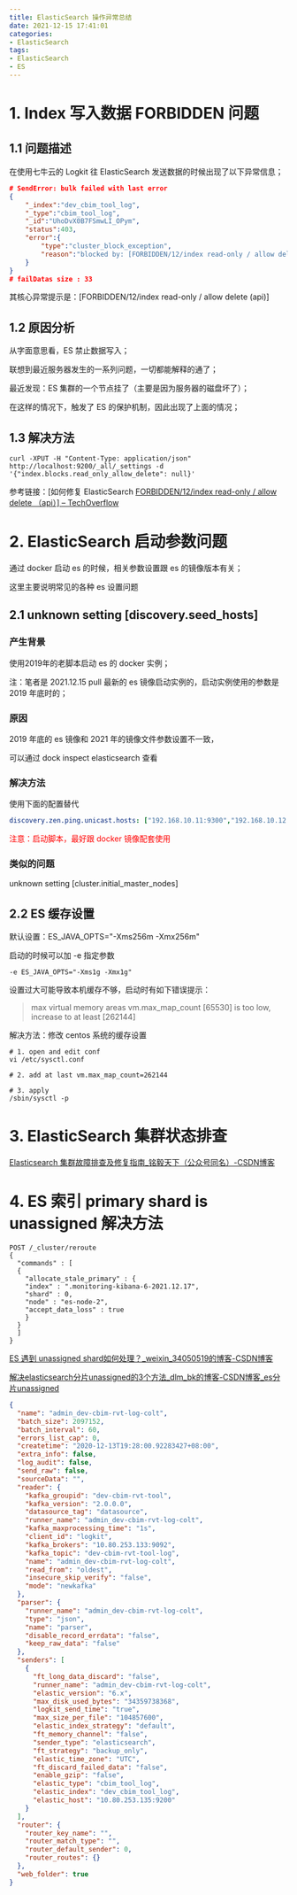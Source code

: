 ```yaml
---
title: ElasticSearch 操作异常总结
date: 2021-12-15 17:41:01
categories:
- ElasticSearch
tags:
- ElasticSearch
- ES
---
```


# 1. Index 写入数据 FORBIDDEN 问题

## 1.1 问题描述

在使用七牛云的 Logkit 往 ElasticSearch 发送数据的时候出现了以下异常信息；

```json
# SendError: bulk failed with last error
{
    "_index":"dev_cbim_tool_log",
    "_type":"cbim_tool_log",
    "_id":"UhoDvX0B7FSmwLI_OPym",
    "status":403,
    "error":{
        "type":"cluster_block_exception",
        "reason":"blocked by: [FORBIDDEN/12/index read-only / allow delete (api)];"
    }
}
# failDatas size : 33	
```

其核心异常提示是：[FORBIDDEN/12/index read-only / allow delete (api)]

<!--more-->

## 1.2 原因分析

从字面意思看，ES 禁止数据写入；

联想到最近服务器发生的一系列问题，一切都能解释的通了；

最近发现：ES 集群的一个节点挂了（主要是因为服务器的磁盘坏了）；

在这样的情况下，触发了 ES 的保护机制，因此出现了上面的情况；



## 1.3 解决方法

```shell
curl -XPUT -H "Content-Type: application/json" http://localhost:9200/_all/_settings -d '{"index.blocks.read_only_allow_delete": null}'
```

 参考链接：[如何修复 ElasticSearch [FORBIDDEN/12/index read-only / allow delete （api）\] – TechOverflow](https://techoverflow.net/2019/04/17/how-to-fix-elasticsearch-forbidden-12-index-read-only-allow-delete-api/)



# 2. ElasticSearch 启动参数问题

通过 docker 启动 es 的时候，相关参数设置跟 es 的镜像版本有关；

这里主要说明常见的各种 es 设置问题

## 2.1 unknown setting [discovery.seed_hosts] 

### 产生背景

使用2019年的老脚本启动 es 的 docker 实例；

注：笔者是 2021.12.15 pull 最新的 es 镜像启动实例的，启动实例使用的参数是 2019 年底时的；

### 原因

2019 年底的 es 镜像和 2021 年的镜像文件参数设置不一致，

可以通过 dock inspect elasticsearch 查看

### 解决方法

使用下面的配置替代

```yml
discovery.zen.ping.unicast.hosts: ["192.168.10.11:9300","192.168.10.12:9300","192.168.10.13:9300"]
```

<font color="red">注意：启动脚本，最好跟 docker 镜像配套使用</font>

### 类似的问题

unknown setting [cluster.initial_master_nodes] 



## 2.2 ES 缓存设置

默认设置：ES_JAVA_OPTS="-Xms256m -Xmx256m"

启动的时候可以加 -e 指定参数

```shell
-e ES_JAVA_OPTS="-Xms1g -Xmx1g"
```

设置过大可能导致本机缓存不够，启动时有如下错误提示：

> max virtual memory areas vm.max_map_count [65530] is too low, increase to at least [262144]

解决方法：修改 centos 系统的缓存设置

```shell
# 1. open and edit conf
vi /etc/sysctl.conf

# 2. add at last vm.max_map_count=262144

# 3. apply
/sbin/sysctl -p
```



# 3. ElasticSearch 集群状态排查

[Elasticsearch 集群故障排查及修复指南_铭毅天下（公众号同名）-CSDN博客](https://blog.csdn.net/laoyang360/article/details/109699085)



# 4. ES 索引 primary shard is unassigned 解决方法

```apl
POST /_cluster/reroute
{
  "commands" : [
  {
    "allocate_stale_primary" : {
    "index" : ".monitoring-kibana-6-2021.12.17", 
    "shard" : 0,
    "node" : "es-node-2",
    "accept_data_loss" : true
    }
  }
  ]
}
```

[ES 遇到 unassigned shard如何处理？_weixin_34050519的博客-CSDN博客](https://blog.csdn.net/weixin_34050519/article/details/85936609)

[解决elasticsearch分片unassigned的3个方法_dlm_bk的博客-CSDN博客_es分片unassigned](https://blog.csdn.net/dlm_bk/article/details/102840031)





```json
{
  "name": "admin_dev-cbim-rvt-log-colt",
  "batch_size": 2097152,
  "batch_interval": 60,
  "errors_list_cap": 0,
  "createtime": "2020-12-13T19:28:00.92283427+08:00",
  "extra_info": false,
  "log_audit": false,
  "send_raw": false,
  "sourceData": "",
  "reader": {
    "kafka_groupid": "dev-cbim-rvt-tool",
    "kafka_version": "2.0.0.0",
    "datasource_tag": "datasource",
    "runner_name": "admin_dev-cbim-rvt-log-colt",
    "kafka_maxprocessing_time": "1s",
    "client_id": "logkit",
    "kafka_brokers": "10.80.253.133:9092",
    "kafka_topic": "dev-cbim-rvt-tool-log",
    "name": "admin_dev-cbim-rvt-log-colt",
    "read_from": "oldest",
    "insecure_skip_verify": "false",
    "mode": "newkafka"
  },
  "parser": {
    "runner_name": "admin_dev-cbim-rvt-log-colt",
    "type": "json",
    "name": "parser",
    "disable_record_errdata": "false",
    "keep_raw_data": "false"
  },
  "senders": [
    {
      "ft_long_data_discard": "false",
      "runner_name": "admin_dev-cbim-rvt-log-colt",
      "elastic_version": "6.x",
      "max_disk_used_bytes": "34359738368",
      "logkit_send_time": "true",
      "max_size_per_file": "104857600",
      "elastic_index_strategy": "default",
      "ft_memory_channel": "false",
      "sender_type": "elasticsearch",
      "ft_strategy": "backup_only",
      "elastic_time_zone": "UTC",
      "ft_discard_failed_data": "false",
      "enable_gzip": "false",
      "elastic_type": "cbim_tool_log",
      "elastic_index": "dev_cbim_tool_log",
      "elastic_host": "10.80.253.135:9200"
    }
  ],
  "router": {
    "router_key_name": "",
    "router_match_type": "",
    "router_default_sender": 0,
    "router_routes": {}
  },
  "web_folder": true
}
```

